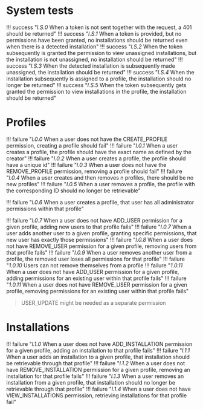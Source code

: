 # System tests
!!! success "_l.S.0_ When a token is not sent together with the request, a 401 should be returned"
!!! success "_l.S.1_ When a token is provided, but no permissions have been granted, no installations should be returned even when there is a detected installation"
!!! success "_l.S.2_ When the token subsequently is granted the permission to view unassigned installations, but the installation is not unassigned, no installation should be returned"
!!! success "_l.S.3_ When the detected installation is subsequently made unassigned, the installation should be returned"
!!! success "_l.S.4_ When the installation subsequently is assigned to a profile, the installation should no longer be returned"
!!! success "_l.S.5_ When the token subsequently gets granted the permission to view installations in the profile, the installation should be returned"

# Profiles
!!! failure "_l.0.0_ When a user does not have the CREATE_PROFILE permission, creating a profile should fail"
!!! failure "_l.0.1_ When a user creates a profile, the profile should have the exact name as defined by the creator"
!!! failure "_l.0.2_ When a user creates a profile, the profile should have a unique id"
!!! failure "_l.0.3_ When a user does not have the REMOVE_PROFILE permission, removing a profile should fail"
!!! failure "_l.0.4_ When a user creates and then removes n profiles, there should be no new profiles"
!!! failure "_l.0.5_ When a user removes a profile, the profile with the corresponding ID should no longer be retrievable"

!!! failure "_l.0.6_ When a user creates a profile, that user has all administrator permissions within that profile"

!!! failure "_l.0.7_ When a user does not have ADD_USER permission for a given profile, adding new users to that profile fails"
!!! failure "_l.0.7_ When a user adds another user to a given profile, granting specific permissions, that new user has exactly those permissions"
!!! failure "_l.0.8_ When a user does not have REMOVE_USER permission for a given profile, removing users from that profile fails"
!!! failure "_l.0.9_ When a user removes another user from a profile, the removed user loses all permissions for that profile"
!!! failure "_1.0.10_ Users can not remove themselves from a profile
!!! failure "_1.0.11_ When a user does not have ADD_USER permission for a given profile, adding permissions for an existing user within that profile fails"
!!! failure "_1.0.11_ When a user does not have REMOVE_USER permission for a given profile, removing permissions for an existing user within that profile fails"
>USER_UPDATE might be needed as a separate permission

# Installations
!!! failure "_l.1.0_ When a user does not have ADD_INSTALLATION permission for a given profile, adding an installation to that profile fails"
!!! failure "_l.1.1_ When a user adds an installation to a given profile, that installation should be retrievable through that profile"
!!! failure "_l.1.2_ When a user does not have REMOVE_INSTALLATION permission for a given profile, removing an installation for that profile fails"
!!! failure "_l.1.3_ When a user removes an installation from a given profile, that installation should no longer be retrievable through that profile"
!!! failure "_l.1.4_ When a user does not have VIEW_INSTALLATIONS permission, retrieving installations for that profile fail"